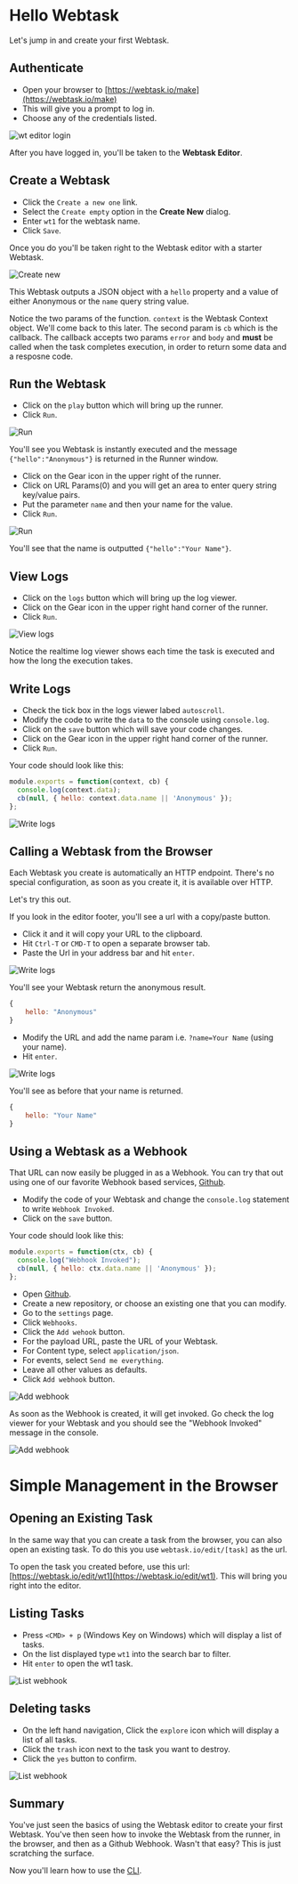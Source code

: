 # Hello Webtask

Let's jump in and create your first Webtask. 

## Authenticate

- Open your browser to [https://webtask.io/make](https://webtask.io/make)
- This will give you a prompt to log in. 
- Choose any of the credentials listed.

![wt editor login](../images/wt-editor-login.png)

After you have logged in, you'll be taken to the **Webtask Editor**.

## Create a Webtask

- Click the `Create a new one` link. 
- Select the `Create empty` option in the **Create New** dialog.
- Enter `wt1` for the webtask name.
- Click `Save`. 

Once you do you'll be taken right to the Webtask editor with a starter Webtask.

![Create new](../images/wt-editor-create-new.gif)

This Webtask outputs a JSON object with a `hello` property and a value of either Anonymous or the `name` query string value.

Notice the two params of the function. `context` is the Webtask Context object. We'll come back to this later. The second param is `cb` which is the callback. The callback accepts two params `error` and `body` and **must** be called when the task completes execution, in order to return some data and a resposne code.

## Run the Webtask

- Click on the `play` button which will bring up the runner. 
- Click `Run`. 
 
![Run](../images/wt-editor-run.gif)

You'll see you Webtask is instantly executed and the message `{"hello":"Anonymous"}` is returned in the Runner window.

 - Click on the Gear icon in the upper right of the runner.
 - Click on URL Params(0) and you will get an area to enter query string key/value pairs. 
 - Put the parameter `name` and then your name for the value.
 - Click `Run`.

![Run](../images/wt-editor-run2.gif)

You'll see that the name is outputted `{"hello":"Your Name"}`.

## View Logs

- Click on the `logs` button which will bring up the log viewer.
- Click on the Gear icon in the upper right hand corner of the runner.
- Click `Run`.

![View logs](../images/wt-editor-logs.gif)

Notice the realtime log viewer shows each time the task is executed and how the long the execution takes.

## Write Logs

- Check the tick box in the logs viewer labed `autoscroll`.
- Modify the code to write the `data` to the console using `console.log`.
- Click on the `save` button which will save your code changes.
- Click on the Gear icon in the upper right hand corner of the runner.
- Click `Run`.

Your code should look like this:

```javascript
module.exports = function(context, cb) {
  console.log(context.data); 
  cb(null, { hello: context.data.name || 'Anonymous' });
};
```

![Write logs](../images/wt-editor-write-logs.gif)


## Calling a Webtask from the Browser

Each Webtask you create is automatically an HTTP endpoint. There's no special configuration, as soon as you create it, it is available over HTTP.

Let's try this out. 

If you look in the editor footer, you'll see a url with a copy/paste button. 

- Click it and it will copy your URL to the clipboard.
- Hit `Ctrl-T` or `CMD-T` to open a separate browser tab.
- Paste the Url in your address bar and hit `enter`.

![Write logs](../images/wt-browser-run.gif)

You'll see your Webtask return the anonymous result.

```javascript
{
    hello: "Anonymous"
}
```

- Modify the URL and add the name param i.e. `?name=Your Name` (using your name). 
- Hit `enter`. 

![Write logs](../images/wt-browser-run2.gif)
 
You'll see as before that your name is returned.

```javascript
{
    hello: "Your Name"
}
```

## Using a Webtask as a Webhook

That URL can now easily be plugged in as a Webhook. You can try that out using one of our favorite Webhook based services, [Github](https://github.com).

- Modify the code of your Webtask and change the `console.log` statement to write `Webhook Invoked`.
- Click on the `save` button.

Your code should look like this:

```javascript
module.exports = function(ctx, cb) {
  console.log("Webhook Invoked");
  cb(null, { hello: ctx.data.name || 'Anonymous' });
};
```

- Open [Github](https://github.com).
- Create a new repository, or choose an existing one that you can modify.
- Go to the `settings` page.
- Click `Webhooks`.
- Click the `Add wehook` button.
- For the payload URL, paste the URL of your Webtask.
- For Content type, select `application/json`.
- For events, select `Send me everything`.
- Leave all other values as defaults.
- Click `Add webhook` button.

![Add webhook](../images/github-add-webhook.gif)

As soon as the Webhook is created, it will get invoked. Go check the log viewer for your Webtask and you should see the "Webhook Invoked" message in the console.

![Add webhook](../images/wt-editor-logs-webhook.png)

# Simple Management in the Browser

## Opening an Existing Task

In the same way that you can create a task from the browser, you can also open an existing task. To do this you use `webtask.io/edit/[task]` as the url. 

To open the task you created before, use this url: [https://webtask.io/edit/wt1](https://webtask.io/edit/wt1). This will bring you right into the editor.

## Listing Tasks

- Press `<CMD> + p` (Windows Key on Windows) which will display a list of tasks. 
- On the list displayed type `wt1` into the search bar to filter.
- Hit `enter` to open the wt1 task.
 
![List webhook](../images/wt-editor-list.gif)

## Deleting tasks

- On the left hand navigation, Click the `explore` icon which will display a list of all tasks.
- Click the `trash` icon next to the task you want to destroy.
- Click the `yes` button to confirm.

![List webhook](../images/wt-editor-delete.gif)

## Summary

You've just seen the basics of using the Webtask editor to create your first Webtask. You've then seen how to invoke the Webtask from the runner, in the browser, and then as a Github Webhook. Wasn't that easy? This is just scratching the surface. 

Now you'll learn how to use the [CLI](hello-cli.md).